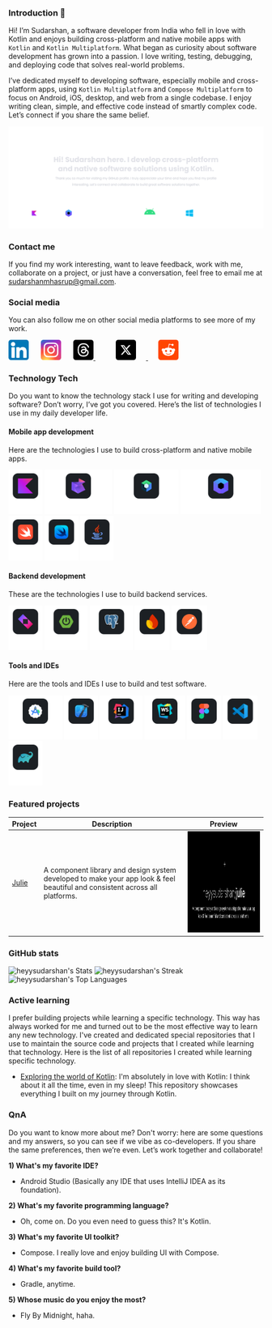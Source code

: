 <!--suppress ALL -->
### Introduction 👋

Hi! I’m Sudarshan, a software developer from India who fell in love with Kotlin and enjoys building cross-platform and
native mobile apps with `Kotlin` and `Kotlin Multiplatform`. What began as curiosity about software development has
grown into a passion. I love writing, testing, debugging, and deploying code that solves real-world problems.

I’ve dedicated myself to developing software, especially mobile and cross-platform apps, using `Kotlin Multiplatform`
and `Compose Multiplatform` to focus on Android, iOS, desktop, and web from a single codebase. I enjoy writing clean,
simple, and effective code instead of smartly complex code. Let’s connect if you share the same belief.

<picture>
    <source media="(prefers-color-scheme: dark)" srcset="https://github.com/heyysudarshan/heyysudarshan/blob/main/assets/banner-dark.svg" />
    <source media="(prefers-color-scheme: light)" srcset="https://github.com/heyysudarshan/heyysudarshan/blob/main/assets/banner-light.svg" />
    <img alt="Kotlin Logo" src="https://github.com/heyysudarshan/heyysudarshan/blob/main/assets/banner-dark.svg" />
</picture>


### Contact me

If you find my work interesting, want to leave feedback, work with me, collaborate on a project, or just have a
conversation, feel free to email me at [sudarshanmhasrup@gmail.com](mailto://sudarshanmhasrup@gmail.com).

### Social media

You can also follow me on other social media platforms to see more of my work.

<a href="https://www.linkedin.com/in/sudarshanmhasrup" target="_blank" style="text-decoration:none;">
    <img alt="LinkedIn Logo" height="40" src="https://github.com/heyysudarshan/heyysudarshan/blob/main/assets/linkedin-logo.svg" />
</a>

<a href="https://www.instagram.com/sudarshanmhasrup/" target="_blank" style="text-decoration:none;">
    <img alt="Instagram Logo" height="40" src="https://github.com/heyysudarshan/heyysudarshan/blob/main/assets/instagram-logo.svg" hspace="20" />
</a>

<a href="https://www.threads.com/@sudarshanmhasrup" target="_blank" style="margin-right:20px;">
    <img alt="Threads Logo" height="40" src="https://github.com/heyysudarshan/heyysudarshan/blob/main/assets/threads-logo.svg" />
</a>

<a href="https://x.com/heyysudarshan" target="_blank" style="margin-right:20px;">
    <img alt="X Logo" height="40" src="https://github.com/heyysudarshan/heyysudarshan/blob/main/assets/x-logo.svg" hspace="20" />
</a>

<a href="https://www.reddit.com/user/heyysudarshan/" target="_blank" style="margin-right:20px;">
    <img alt="Reddit Logo" height="40" src="https://github.com/heyysudarshan/heyysudarshan/blob/main/assets/reddit-logo.svg" />
</a>

### Technology Tech

Do you want to know the technology stack I use for writing and developing software? Don’t worry, I’ve got you covered.
Here’s the list of technologies I use in my daily developer life.

#### Mobile app development

Here are the technologies I use to build cross-platform and native mobile apps.

<!--suppress ALL -->
<picture>
    <source media="(prefers-color-scheme: dark)" srcset="https://github.com/heyysudarshan/heyysudarshan/blob/main/assets/kotlin-logo-dark.svg" />
    <source media="(prefers-color-scheme: light)" srcset="https://github.com/heyysudarshan/heyysudarshan/blob/main/assets/kotlin-logo-light.svg" />
    <img alt="Kotlin Logo" height="88" src="https://github.com/heyysudarshan/heyysudarshan/blob/main/assets/kotlin-logo-dark.svg" />
</picture>

<picture>
    <source media="(prefers-color-scheme: dark)" srcset="https://github.com/heyysudarshan/heyysudarshan/blob/main/assets/kotlin-multiplatform-logo-dark.svg" />
    <source media="(prefers-color-scheme: light)" srcset="https://github.com/heyysudarshan/heyysudarshan/blob/main/assets/kotlin-multiplatform-logo-light.svg" />
    <img alt="Kotlin Multiplatform Logo" height="88" src="https://github.com/heyysudarshan/heyysudarshan/blob/main/assets/kotlin-multiplatform-logo-dark.svg" />
</picture>

<picture>
    <source media="(prefers-color-scheme: dark)" srcset="https://github.com/heyysudarshan/heyysudarshan/blob/main/assets/jetpack-compose-logo-dark.svg" />
    <source media="(prefers-color-scheme: light)" srcset="https://github.com/heyysudarshan/heyysudarshan/blob/main/assets/jetpack-compose-logo-light.svg" />
    <img alt="Jetpack Compose Logo" height="88" src="https://github.com/heyysudarshan/heyysudarshan/blob/main/assets/jetpack-compose-logo-dark.svg" />
</picture>

<picture>
    <source media="(prefers-color-scheme: dark)" srcset="https://github.com/heyysudarshan/heyysudarshan/blob/main/assets/compose-multiplatform-logo_dark.svg" />
    <source media="(prefers-color-scheme: light)" srcset="https://github.com/heyysudarshan/heyysudarshan/blob/main/assets/compose-multiplatform-logo_light.svg" />
    <img alt="Compose Multiplatform Logo" height="88" src="https://github.com/heyysudarshan/heyysudarshan/blob/main/assets/compose-multiplatform-logo_dark.svg" />
</picture>

<picture>
    <source media="(prefers-color-scheme: dark)" srcset="https://github.com/heyysudarshan/heyysudarshan/blob/main/assets/swift-logo-dark.svg" />
    <source media="(prefers-color-scheme: light)" srcset="https://github.com/heyysudarshan/heyysudarshan/blob/main/assets/swift-logo-light.svg" />
    <img alt="Swift Logo" height="88" src="https://github.com/heyysudarshan/heyysudarshan/blob/main/assets/swift-logo-dark.svg" />
</picture>

<picture>
    <source media="(prefers-color-scheme: dark)" srcset="https://github.com/heyysudarshan/heyysudarshan/blob/main/assets/swift-ui-logo-dark.svg" />
    <source media="(prefers-color-scheme: light)" srcset="https://github.com/heyysudarshan/heyysudarshan/blob/main/assets/swift-ui-logo-light.svg" />
    <img alt="Swift UI Logo" height="88" src="https://github.com/heyysudarshan/heyysudarshan/blob/main/assets/swift-ui-logo-dark.svg" />
</picture>

<picture>
    <source media="(prefers-color-scheme: dark)" srcset="https://github.com/heyysudarshan/heyysudarshan/blob/main/assets/java-logo-dark.svg" />
    <source media="(prefers-color-scheme: light)" srcset="https://github.com/heyysudarshan/heyysudarshan/blob/main/assets/java-logo-light.svg" />
    <img alt="Java Logo" height="88" src="https://github.com/heyysudarshan/heyysudarshan/blob/main/assets/java-logo-dark.svg" />
</picture>

#### Backend development

These are the technologies I use to build backend services.

<picture>
    <source media="(prefers-color-scheme: dark)" srcset="https://github.com/heyysudarshan/heyysudarshan/blob/main/assets/ktor-logo-dark.svg" />
    <source media="(prefers-color-scheme: light)" srcset="https://github.com/heyysudarshan/heyysudarshan/blob/main/assets/ktor-logo-light.svg" />
    <img alt="Ktor Logo" height="88" src="https://github.com/heyysudarshan/heyysudarshan/blob/main/assets/ktor-logo-dark.svg" />
</picture>

<picture>
    <source media="(prefers-color-scheme: dark)" srcset="https://github.com/heyysudarshan/heyysudarshan/blob/main/assets/spring-boot-logo-dark.svg" />
    <source media="(prefers-color-scheme: light)" srcset="https://github.com/heyysudarshan/heyysudarshan/blob/main/assets/spring-boot-logo-light.svg" />
    <img alt="Spring Boot Logo" height="88" src="https://github.com/heyysudarshan/heyysudarshan/blob/main/assets/spring-boot-logo-dark.svg" />
</picture>

<picture>
    <source media="(prefers-color-scheme: dark)" srcset="https://github.com/heyysudarshan/heyysudarshan/blob/main/assets/postgresql-logo-dark.svg" />
    <source media="(prefers-color-scheme: light)" srcset="https://github.com/heyysudarshan/heyysudarshan/blob/main/assets/postgresql-logo-light.svg" />
    <img alt="PostgreSQL Logo" height="88" src="https://github.com/heyysudarshan/heyysudarshan/blob/main/assets/postgresql-logo-dark.svg" />
</picture>

<picture>
    <source media="(prefers-color-scheme: dark)" srcset="https://github.com/heyysudarshan/heyysudarshan/blob/main/assets/firebase-logo-dark.svg" />
    <source media="(prefers-color-scheme: light)" srcset="https://github.com/heyysudarshan/heyysudarshan/blob/main/assets/firebase-logo-light.svg" />
    <img alt="Firebase Logo" height="88" src="https://github.com/heyysudarshan/heyysudarshan/blob/main/assets/firebase-logo-dark.svg" />
</picture>

<picture>
    <source media="(prefers-color-scheme: dark)" srcset="https://github.com/heyysudarshan/heyysudarshan/blob/main/assets/postman-logo-dark.svg" />
    <source media="(prefers-color-scheme: light)" srcset="https://github.com/heyysudarshan/heyysudarshan/blob/main/assets/postman-logo-light.svg" />
    <img alt="Postman Logo" height="88" src="https://github.com/heyysudarshan/heyysudarshan/blob/main/assets/postman-logo-dark.svg" />
</picture>

#### Tools and IDEs

Here are the tools and IDEs I use to build and test software.

<picture>
    <source media="(prefers-color-scheme: dark)" srcset="https://github.com/heyysudarshan/heyysudarshan/blob/main/assets/android-studio-logo-dark.svg" />
    <source media="(prefers-color-scheme: light)" srcset="https://github.com/heyysudarshan/heyysudarshan/blob/main/assets/android-studio-logo-light.svg" />
    <img alt="Android Studio Logo" height="88" src="https://github.com/heyysudarshan/heyysudarshan/blob/main/assets/android-studio-logo-dark.svg">
</picture>

<picture>
    <source media="(prefers-color-scheme: dark)" srcset="https://github.com/heyysudarshan/heyysudarshan/blob/main/assets/xcode-logo-dark.svg" />
    <source media="(prefers-color-scheme: light)" srcset="https://github.com/heyysudarshan/heyysudarshan/blob/main/assets/xcode-logo-light.svg" />
    <img alt="Xcode Logo" height="88" src="https://github.com/heyysudarshan/heyysudarshan/blob/main/assets/xcode-logo-dark.svg">
</picture>

<picture>
    <source media="(prefers-color-scheme: dark)" srcset="https://github.com/heyysudarshan/heyysudarshan/blob/main/assets/intellij-idea-logo-dark.svg" />
    <source media="(prefers-color-scheme: light)" srcset="https://github.com/heyysudarshan/heyysudarshan/blob/main/assets/intellij-idea-logo-light.svg" />
    <img alt="IntelliJ IDEA Logo" height="88" src="https://github.com/heyysudarshan/heyysudarshan/blob/main/assets/intellij-idea-logo-dark.svg">
</picture>

<picture>
    <source media="(prefers-color-scheme: dark)" srcset="https://github.com/heyysudarshan/heyysudarshan/blob/main/assets/webstorm-logo-dark.svg" />
    <source media="(prefers-color-scheme: light)" srcset="https://github.com/heyysudarshan/heyysudarshan/blob/main/assets/webstorm-logo-light.svg" />
    <img alt="WebStorm Logo" height="88" src="https://github.com/heyysudarshan/heyysudarshan/blob/main/assets/webstorm-logo-dark.svg">
</picture>

<picture>
    <source media="(prefers-color-scheme: dark)" srcset="https://github.com/heyysudarshan/heyysudarshan/blob/main/assets/figma-logo-dark.svg" />
    <source media="(prefers-color-scheme: light)" srcset="https://github.com/heyysudarshan/heyysudarshan/blob/main/assets/figma-logo-light.svg" />
    <img alt="Figma Logo" height="88" src="https://github.com/heyysudarshan/heyysudarshan/blob/main/assets/figma-logo-dark.svg">
</picture>

<picture>
    <source media="(prefers-color-scheme: dark)" srcset="https://github.com/heyysudarshan/heyysudarshan/blob/main/assets/vscode-logo-dark.svg" />
    <source media="(prefers-color-scheme: light)" srcset="https://github.com/heyysudarshan/heyysudarshan/blob/main/assets/vscode-logo-light.svg" />
    <img alt="VS Code Logo" height="88" src="https://github.com/heyysudarshan/heyysudarshan/blob/main/assets/vscode-logo-dark.svg">
</picture>

<picture>
    <source media="(prefers-color-scheme: dark)" srcset="https://github.com/heyysudarshan/heyysudarshan/blob/main/assets/gradle-logo-dark.svg" />
    <source media="(prefers-color-scheme: light)" srcset="https://github.com/heyysudarshan/heyysudarshan/blob/main/assets/gradle-logo-light.svg" />
    <img alt="Gradle Logo" height="88" src="https://github.com/heyysudarshan/heyysudarshan/blob/main/assets/gradle-logo-dark.svg">
</picture>

### Featured projects

| Project                                         | Description                                                                                                                 | Preview                                                                                                                  |
|-------------------------------------------------|-----------------------------------------------------------------------------------------------------------------------------|--------------------------------------------------------------------------------------------------------------------------|
| [Julie](https://github.com/heyysudarshan/julie) | A component library and design system developed to make your app look & feel beautiful and consistent across all platforms. | <img src="https://github.com/heyysudarshan/heyysudarshan/blob/main/assets/julie-repo-preview-dark.svg" height="200px" /> |

### GitHub stats

![heyysudarshan's Stats](https://github-readme-stats.vercel.app/api?username=heyysudarshan&theme=tokyonight&show_icons=true&hide_border=true&count_private=true)
![heyysudarshan's Streak](https://github-readme-streak-stats.herokuapp.com/?user=heyysudarshan&theme=tokyonight&hide_border=true)
![heyysudarshan's Top Languages](https://github-readme-stats.vercel.app/api/top-langs/?username=heyysudarshan&theme=tokyonight&show_icons=true&hide_border=true&layout=compact)

### Active learning

I prefer building projects while learning a specific technology. This way has always worked for me and turned out to be
the most effective way to learn any new technology. I've created and dedicated special repositories that I use to
maintain the source code and projects that I created while learning that technology. Here is the list of all
repositories I created while learning specific technology.

- [Exploring the world of Kotlin](https://github.com/heyysudarshan/exploring-the-world-of-kotlin): I'm absolutely in
  love with Kotlin: I think about it all the time, even in my sleep! This repository showcases everything I built on my
  journey through Kotlin.

### QnA

Do you want to know more about me? Don't worry: here are some questions and my answers, so you can see if we vibe as
co-developers. If you share the same preferences, then we’re even. Let’s work together and collaborate!

**1) What's my favorite IDE?**

- Android Studio (Basically any IDE that uses IntelliJ IDEA as its foundation).

**2) What's my favorite programming language?**

- Oh, come on. Do you even need to guess this? It's Kotlin.

**3) What's my favorite UI toolkit?**

- Compose. I really love and enjoy building UI with Compose.

**4) What's my favorite build tool?**

- Gradle, anytime.

**5) Whose music do you enjoy the most?**

- Fly By Midnight, haha.